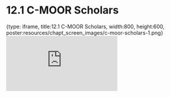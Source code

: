 # 12.1 C-MOOR Scholars
 
{type: iframe, title:12.1 C-MOOR Scholars, width:800, height:600, poster:resources/chapt_screen_images/c-moor-scholars-1.png}
![](https://sayumiyork.github.io/miniCURE-16S_Test/c-moor-scholars-1.html)
 

 
